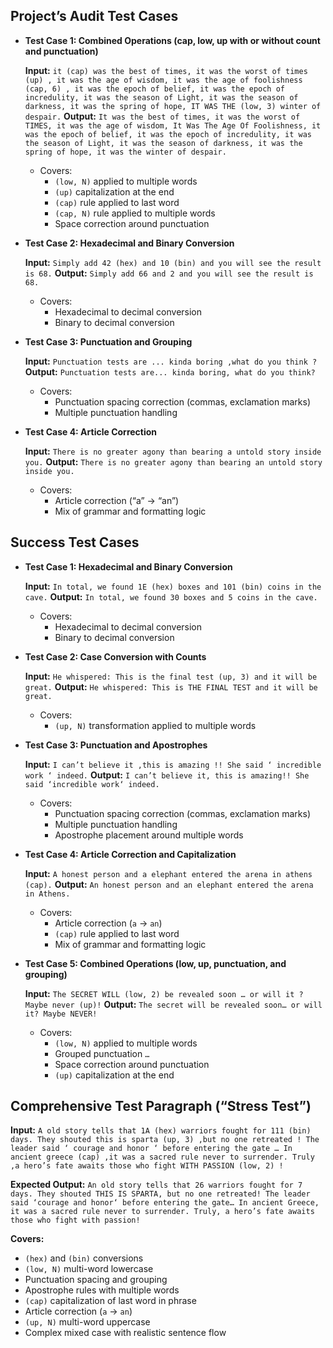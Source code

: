 ## **Project’s Audit Test Cases**

- **Test Case 1: Combined Operations (cap, low, up with or without count and punctuation)**

    **Input:**
    `it (cap) was the best of times, it was the worst of times (up) , it was the age of wisdom, it was the age of foolishness (cap, 6) , it was the epoch of belief, it was the epoch of incredulity, it was the season of Light, it was the season of darkness, it was the spring of hope, IT WAS THE (low, 3) winter of despair.`
    **Output:**
    `It was the best of times, it was the worst of TIMES, it was the age of wisdom, It Was The Age Of Foolishness, it was the epoch of belief, it was the epoch of incredulity, it was the season of Light, it was the season of darkness, it was the spring of hope, it was the winter of despair.`

    * Covers:
        * `(low, N)` applied to multiple words
        * `(up)` capitalization at the end
        * `(cap)` rule applied to last word
        * `(cap, N)` rule applied to multiple words
        * Space correction around punctuation

- **Test Case 2: Hexadecimal and Binary Conversion**

    **Input:**
    `Simply add 42 (hex) and 10 (bin) and you will see the result is 68.`
    **Output:**
    `Simply add 66 and 2 and you will see the result is 68.`

    * Covers:
        * Hexadecimal to decimal conversion
        * Binary to decimal conversion

- **Test Case 3: Punctuation and Grouping**

    **Input:**
    `Punctuation tests are ... kinda boring ,what do you think ?`
    **Output:**
    `Punctuation tests are... kinda boring, what do you think?`

    * Covers:
        * Punctuation spacing correction (commas, exclamation marks)
        * Multiple punctuation handling

- **Test Case 4: Article Correction**

    **Input:**
    `There is no greater agony than bearing a untold story inside you.`
    **Output:**
    `There is no greater agony than bearing an untold story inside you.`

    * Covers:
        * Article correction (“a” → “an”)
        * Mix of grammar and formatting logic

## **Success Test Cases**

- **Test Case 1: Hexadecimal and Binary Conversion**

    **Input:**
    `In total, we found 1E (hex) boxes and 101 (bin) coins in the cave.`
    **Output:**
    `In total, we found 30 boxes and 5 coins in the cave.`

    * Covers:
        * Hexadecimal to decimal conversion
        * Binary to decimal conversion

- **Test Case 2: Case Conversion with Counts**

    **Input:**
    `He whispered: This is the final test (up, 3) and it will be great.`
    **Output:**
    `He whispered: This is THE FINAL TEST and it will be great.`

    * Covers:
        * `(up, N)` transformation applied to multiple words

- **Test Case 3: Punctuation and Apostrophes**

    **Input:**
    `I can’t believe it ,this is amazing !! She said ‘ incredible work ‘ indeed.`
    **Output:**
    `I can’t believe it, this is amazing!! She said ‘incredible work‘ indeed.`

    * Covers:
        * Punctuation spacing correction (commas, exclamation marks)
        * Multiple punctuation handling
        * Apostrophe placement around multiple words

- **Test Case 4: Article Correction and Capitalization**

    **Input:**
    `A honest person and a elephant entered the arena in athens (cap).`
    **Output:**
    `An honest person and an elephant entered the arena in Athens.`

    * Covers:
        * Article correction (`a` → `an`)
        * `(cap)` rule applied to last word
        * Mix of grammar and formatting logic

- **Test Case 5: Combined Operations (low, up, punctuation, and grouping)**

    **Input:**
    `The SECRET WILL (low, 2) be revealed soon … or will it ? Maybe never (up)!`
    **Output:**
    `The secret will be revealed soon… or will it? Maybe NEVER!`

    * Covers:
        * `(low, N)` applied to multiple words
        * Grouped punctuation `…`
        * Space correction around punctuation
        * `(up)` capitalization at the end

## **Comprehensive Test Paragraph (“Stress Test”)**

**Input:**
`A old story tells that 1A (hex) warriors fought for 111 (bin) days. They shouted this is sparta (up, 3) ,but no one retreated ! The leader said ‘ courage and honor ‘ before entering the gate … In ancient greece (cap) ,it was a sacred rule never to surrender. Truly ,a hero’s fate awaits those who fight WITH PASSION (low, 2) !`

**Expected Output:**
`An old story tells that 26 warriors fought for 7 days. They shouted THIS IS SPARTA, but no one retreated! The leader said ‘courage and honor‘ before entering the gate… In ancient Greece, it was a sacred rule never to surrender. Truly, a hero’s fate awaits those who fight with passion!`

**Covers:**
- `(hex)` and `(bin)` conversions
- `(low, N)` multi-word lowercase
- Punctuation spacing and grouping
- Apostrophe rules with multiple words
- `(cap)` capitalization of last word in phrase
- Article correction (`a` → `an`)
- `(up, N)` multi-word uppercase
- Complex mixed case with realistic sentence flow
